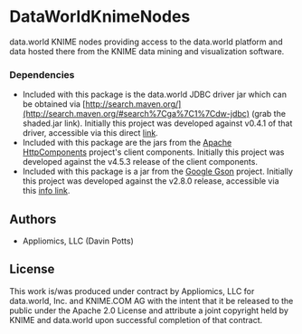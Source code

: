 # DataWorldKnimeNodes
data.world KNIME nodes providing access to the data.world platform and data hosted there from the KNIME data mining and visualization software.

### Dependencies
* Included with this package is the data.world JDBC driver jar which can be obtained via [http://search.maven.org/](http://search.maven.org/#search%7Cga%7C1%7Cdw-jdbc) (grab the shaded.jar link).  Initially this project was developed against v0.4.1 of that driver, accessible via this direct [link](http://search.maven.org/remotecontent?filepath=world/data/dw-jdbc/0.4.1/dw-jdbc-0.4.1-shaded.jar).
* Included with this package are the jars from the [Apache HttpComponents](https://hc.apache.org/) project's client components. Initially this project was developed against the v4.5.3 release of the client components.
* Included with this package is a jar from the [Google Gson](https://github.com/google/gson) project. Initially this project was developed against the v2.8.0 release, accessible via this [info link](http://search.maven.org/#artifactdetails%7Ccom.google.code.gson%7Cgson%7C2.8.0%7C).


## Authors
* Appliomics, LLC (Davin Potts)

## License
This work is/was produced under contract by Appliomics, LLC for data.world, Inc. and KNIME.COM AG with the intent that it be released to the public under the Apache 2.0 License and attribute a joint copyright held by KNIME and data.world upon successful completion of that contract.
